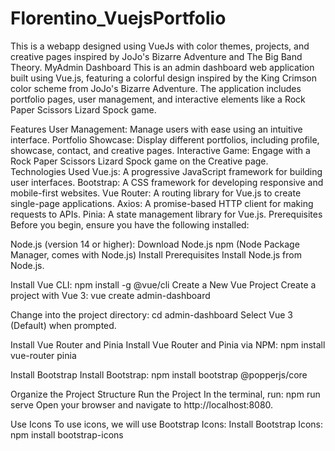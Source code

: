 # Florentino_VuejsPortfolio
This is a webapp designed using VueJs with color themes, projects, and creative pages inspired by JoJo's Bizarre Adventure and The Big Band Theory.
MyAdmin Dashboard
This is an admin dashboard web application built using Vue.js, featuring a colorful design inspired by the King Crimson color scheme from JoJo's Bizarre Adventure. The application includes portfolio pages, user management, and interactive elements like a Rock Paper Scissors Lizard Spock game.

Features
User Management: Manage users with ease using an intuitive interface.
Portfolio Showcase: Display different portfolios, including profile, showcase, contact, and creative pages.
Interactive Game: Engage with a Rock Paper Scissors Lizard Spock game on the Creative page.
Technologies Used
Vue.js: A progressive JavaScript framework for building user interfaces.
Bootstrap: A CSS framework for developing responsive and mobile-first websites.
Vue Router: A routing library for Vue.js to create single-page applications.
Axios: A promise-based HTTP client for making requests to APIs.
Pinia: A state management library for Vue.js.
Prerequisites
Before you begin, ensure you have the following installed:

Node.js (version 14 or higher): Download Node.js
npm (Node Package Manager, comes with Node.js)
Install Prerequisites
Install Node.js from Node.js.

Install Vue CLI:
npm install -g @vue/cli
Create a New Vue Project
Create a project with Vue 3:
vue create admin-dashboard

Change into the project directory:
cd admin-dashboard
Select Vue 3 (Default) when prompted.

Install Vue Router and Pinia
Install Vue Router and Pinia via NPM:
npm install vue-router pinia

Install Bootstrap
Install Bootstrap:
npm install bootstrap @popperjs/core

Organize the Project Structure
Run the Project
In the terminal, run:
npm run serve
Open your browser and navigate to http://localhost:8080.

Use Icons
To use icons, we will use Bootstrap Icons:
Install Bootstrap Icons:
npm install bootstrap-icons


